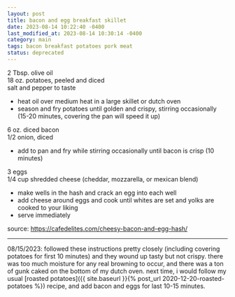 ```yaml
---
layout: post
title: bacon and egg breakfast skillet
date: 2023-08-14 10:22:40 -0400
last_modified_at: 2023-08-14 10:30:14 -0400
category: main
tags: bacon breakfast potatoes pork meat
status: deprecated
---
```


2 Tbsp. olive oil  
18 oz. potatoes, peeled and diced  
salt and pepper to taste  
* heat oil over medium heat in a large skillet or dutch oven
* season and fry potatoes until golden and crispy, stirring occasionally (15-20
  minutes, covering the pan will speed it up)

6 oz. diced bacon  
1/2 onion, diced  
* add to pan and fry while stirring occasionally until bacon is crisp (10 minutes)

3 eggs  
1/4 cup shredded cheese (cheddar, mozzarella, or mexican blend)  
* make wells in the hash and crack an egg into each well
* add cheese around eggs and cook until whites are set and yolks are cooked to
  your liking
* serve immediately

source: <https://cafedelites.com/cheesy-bacon-and-egg-hash/>

---

08/15/2023: followed these instructions pretty closely (including covering potatoes for first 10
minutes) and they wound up tasty but not crispy. there was too much moisture for any real browning
to occur, and there was a ton of gunk caked on the bottom of my dutch oven. next time, i would
follow my usual [roasted potatoes]({{ site.baseurl }}{% post_url 2020-12-20-roasted-potatoes %})
recipe, and add bacon and eggs for last 10-15 minutes.
